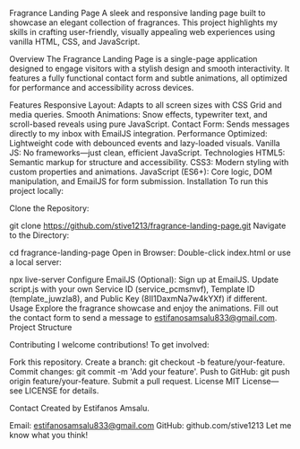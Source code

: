 Fragrance Landing Page
A sleek and responsive landing page built to showcase an elegant collection of fragrances. This project highlights my skills in crafting user-friendly, visually appealing web experiences using vanilla HTML, CSS, and JavaScript.


Overview
The Fragrance Landing Page is a single-page application designed to engage visitors with a stylish design and smooth interactivity. It features a fully functional contact form and subtle animations, all optimized for performance and accessibility across devices.

Features
Responsive Layout: Adapts to all screen sizes with CSS Grid and media queries.
Smooth Animations: Snow effects, typewriter text, and scroll-based reveals using pure JavaScript.
Contact Form: Sends messages directly to my inbox with EmailJS integration.
Performance Optimized: Lightweight code with debounced events and lazy-loaded visuals.
Vanilla JS: No frameworks—just clean, efficient JavaScript.
Technologies
HTML5: Semantic markup for structure and accessibility.
CSS3: Modern styling with custom properties and animations.
JavaScript (ES6+): Core logic, DOM manipulation, and EmailJS for form submission.
Installation
To run this project locally:

Clone the Repository:

git clone https://github.com/stive1213/fragrance-landing-page.git
Navigate to the Directory:

cd fragrance-landing-page
Open in Browser:
Double-click index.html or use a local server:

npx live-server
Configure EmailJS (Optional):
Sign up at EmailJS.
Update script.js with your own Service ID (service_pcmsmvf), Template ID (template_juwzla8), and Public Key (8II1DaxmNa7w4kYXf) if different.
Usage
Explore the fragrance showcase and enjoy the animations.
Fill out the contact form to send a message to estifanosamsalu833@gmail.com.
Project Structure

Contributing
I welcome contributions! To get involved:

Fork this repository.
Create a branch: git checkout -b feature/your-feature.
Commit changes: git commit -m 'Add your feature'.
Push to GitHub: git push origin feature/your-feature.
Submit a pull request.
License
MIT License—see LICENSE for details.

Contact
Created by Estifanos Amsalu.

Email: estifanosamsalu833@gmail.com
GitHub: github.com/stive1213 
Let me know what you think!
